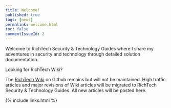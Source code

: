 ```yaml
---
title: Welcome!
published: true
tags: [news]
permalink: welcome.html
toc: false
commentIssueId: 2
---
```


Welcome to RichTech Security & Technology Guides where I share my adventures in security and technology through detailed solution documentation.

Looking for RichTech Wiki?

The [RichTech Wiki](https://github.com/rharmonson/richtech/wiki) on Github remains but will not be maintained. High traffic articles and major revisions of Wiki articles will be migrated to RichTech Security & Technology Guides. All new articles will be posted here.

{% include links.html %}

